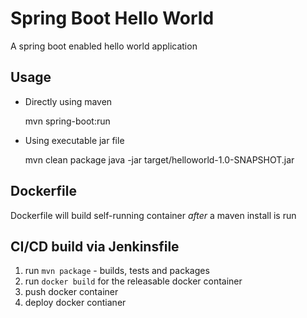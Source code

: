 # Spring Boot Hello World

A spring boot enabled hello world application

## Usage

- Directly using maven

	mvn spring-boot:run


- Using executable jar file

	mvn clean package
	java -jar target/helloworld-1.0-SNAPSHOT.jar

## Dockerfile

Dockerfile will build self-running container *after* a maven install is run


## CI/CD build via Jenkinsfile

1. run `mvn package` - builds, tests and packages
3. run `docker build` for the releasable docker container
4. push docker container
5. deploy docker contianer
